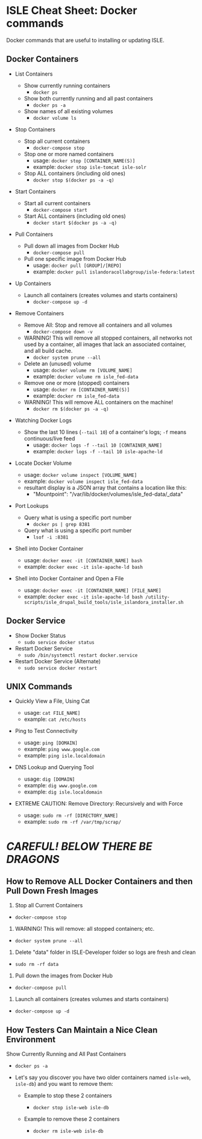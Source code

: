 # ISLE Cheat Sheet: Docker commands

Docker commands that are useful to installing or updating ISLE.


## Docker Containers

* List Containers
  * Show currently running containers
    * `docker ps`
  * Show both currently running and all past containers
    * `docker ps -a`
  * Show names of all existing volumes
    * `docker volume ls`

* Stop Containers
  * Stop all current containers
    * `docker-compose stop`
  * Stop one or more named containers
    * usage: `docker stop [CONTAINER_NAME(S)]`
    * example: `docker stop isle-tomcat isle-solr`
  * Stop ALL containers (including old ones)
    * `docker stop $(docker ps -a -q)`

* Start Containers
  * Start all current containers
    * `docker-compose start`
  * Start ALL containers (including old ones)
    * `docker start $(docker ps -a -q)`

* Pull Containers
  * Pull down all images from Docker Hub
    * `docker-compose pull`
  * Pull one specific image from Docker Hub
    * usage: `docker pull [GROUP]/[REPO]`
    * example: `docker pull islandoracollabgroup/isle-fedora:latest`

* Up Containers
  * Launch all containers (creates volumes and starts containers)
    * `docker-compose up -d`

* Remove Containers
  * Remove All: Stop and remove all containers and all volumes
    * `docker-compose down -v`
  * WARNING! This will remove all stopped containers, all networks not used by a container, all images that lack an associated container, and all build cache.
    * `docker system prune --all`
  * Delete an (unused) volume
    * usage: `docker volume rm [VOLUME_NAME]`
    * example: `docker volume rm isle_fed-data`
  * Remove one or more (stopped) containers
    * usage: `docker rm [CONTAINER_NAME(S)]`
    * example: `docker rm isle_fed-data`
  * WARNING! This will remove ALL containers on the machine!
    * `docker rm $(docker ps -a -q)`

* Watching Docker Logs
  * Show the last 10 lines (`--tail 10`) of a container's logs; `-f` means continuous/live feed
    * usage: `docker logs -f --tail 10 [CONTAINER_NAME]`
    * example: `docker logs -f --tail 10 isle-apache-ld`

* Locate Docker Volume
  * usage: `docker volume inspect [VOLUME_NAME]`
  * example: `docker volume inspect isle_fed-data`
  * resultant display is a JSON array that contains a location like this:
    * "Mountpoint": "/var/lib/docker/volumes/isle_fed-data/_data"

* Port Lookups
  * Query what is using a specific port number
    * `docker ps | grep 8381`
  * Query what is using a specific port number
    * `lsof -i :8381`

* Shell into Docker Container
  * usage: `docker exec -it [CONTAINER_NAME] bash`
  * example: `docker exec -it isle-apache-ld bash`

* Shell into Docker Container and Open a File
  * usage: `docker exec -it [CONTAINER_NAME] [FILE_NAME]`
  * example: `docker exec -it isle-apache-ld bash /utility-scripts/isle_drupal_build_tools/isle_islandora_installer.sh`


## Docker Service

* Show Docker Status
  * `sudo service docker status`
* Restart Docker Service
  * `sudo /bin/systemctl restart docker.service`
* Restart Docker Service (Alternate)
  * `sudo service docker restart`


## UNIX Commands

* Quickly View a File, Using Cat
  * usage: `cat FILE_NAME]`
  * example: `cat /etc/hosts`

* Ping to Test Connectivity
  * usage: `ping [DOMAIN]`
  * example: `ping www.google.com`
  * example: `ping isle.localdomain`

* DNS Lookup and Querying Tool
  * usage: `dig [DOMAIN]`
  * example: `dig www.google.com`
  * example: `dig isle.localdomain`

* EXTREME CAUTION: Remove Directory: Recursively and with Force
  * usage: `sudo rm -rf [DIRECTORY_NAME]`
  * example: `sudo rm -rf /var/tmp/scrap/`

# *CAREFUL! BELOW THERE BE DRAGONS*


## How to Remove ALL Docker Containers and then Pull Down Fresh Images

1. Stop all Current Containers
  * `docker-compose stop`

1. WARNING! This will remove: all stopped containers; etc.
  * `docker system prune --all`

1. Delete "data" folder in ISLE-Developer folder so logs are fresh and clean
  * `sudo rm -rf data`

1. Pull down the images from Docker Hub
  * `docker-compose pull`

1. Launch all containers (creates volumes and starts containers)
  * `docker-compose up -d`


## How Testers Can Maintain a Nice Clean Environment

Show Currently Running and All Past Containers
  * `docker ps -a`

* Let's say you discover you have two older containers named `isle-web`, `isle-db`) and you want to remove them:

  * Example to stop these 2 containers
    * `docker stop isle-web isle-db`

  * Example to remove these 2 containers
    * `docker rm isle-web isle-db`
